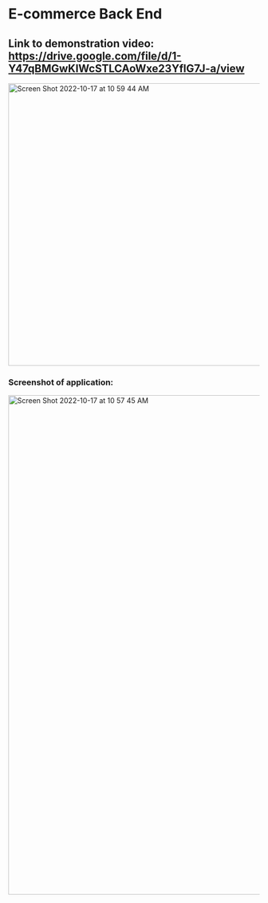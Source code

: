 # E-commerce Back End

## Link to demonstration video: https://drive.google.com/file/d/1-Y47qBMGwKIWcSTLCAoWxe23YflG7J-a/view

<img width="565" alt="Screen Shot 2022-10-17 at 10 59 44 AM" src="https://user-images.githubusercontent.com/106256478/196211915-e50f291e-68ab-4d02-a200-a461efe6033a.png">

### Screenshot of application:
<img width="999" alt="Screen Shot 2022-10-17 at 10 57 45 AM" src="https://user-images.githubusercontent.com/106256478/196211672-dee94e44-26ea-4670-9900-d72c05e4ab14.png">
